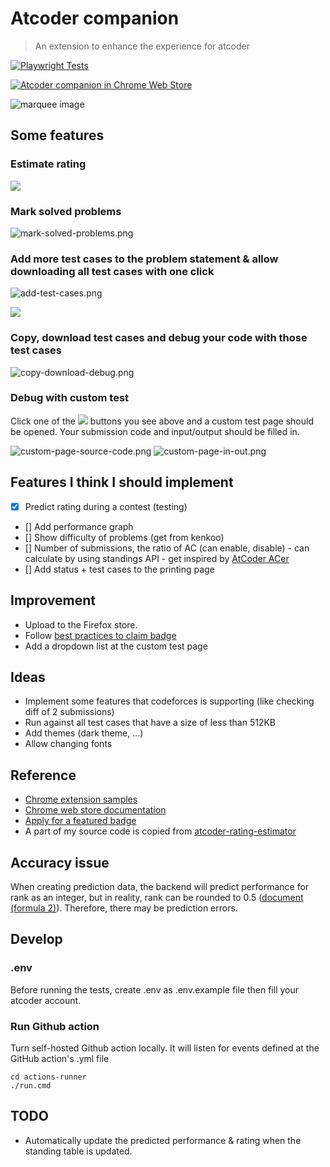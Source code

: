 # Atcoder companion
> An extension to enhance the experience for atcoder

[![Playwright Tests](https://github.com/conlacda/useful-atcoder/actions/workflows/playwright.yml/badge.svg)](https://github.com/conlacda/useful-atcoder/actions/workflows/playwright.yml) 

[![Atcoder companion in Chrome Web Store](https://storage.googleapis.com/web-dev-uploads/image/WlD8wC6g8khYWPJUsQceQkhXSlv1/tbyBjqi7Zu733AAKA5n4.png 'Available in the Chrome Web Store')](https://chromewebstore.google.com/detail/atcoder-companion/bflhekmjlbpdlibcmojpikplaldgceec)

![marquee image](images/Atcoder%20Companion_1400x560.png)

## Some features

### Estimate rating
![](images/estimate-rating.png)

### Mark solved problems
![mark-solved-problems.png](images/mark-solved-problems.png)

### Add more test cases to the problem statement & allow downloading all test cases with one click
![add-test-cases.png](images/add-test-cases.png)

![](images/download-testcases.png)

### Copy, download test cases and debug your code with those test cases
![copy-download-debug.png](images/copy-download-debug.png)

### Debug with custom test
Click one of the ![](images/bug.svg) buttons you see above and a custom test page should be opened. Your submission code and input/output should be filled in.

![custom-page-source-code.png](images/custom-page-source-code.png)
![custom-page-in-out.png](images/custom-page-in-out.png)

## Features I think I should implement
* [x] Predict rating during a contest (testing)
* [] Add performance graph
* [] Show difficulty of problems (get from kenkoo)
* [] Number of submissions, the ratio of AC (can enable, disable) - can calculate by using standings API - get inspired by [AtCoder ACer](https://chromewebstore.google.com/detail/atcoder-acer/pmdfjdiiiacncpgmjmeicdoidkaadjde)
* [] Add status + test cases to the printing page

## Improvement
* Upload to the Firefox store.
* Follow [best practices to claim badge](https://support.google.com/chrome_webstore/answer/1050673?hl=en&visit_id=638494791511429235-3837272215&p=cws_badges&rd=1#cws_badges&zippy=%2Cunderstand-chrome-web-store-badges)
* Add a dropdown list at the custom test page

## Ideas
* Implement some features that codeforces is supporting (like checking diff of 2 submissions)
* Run against all test cases that have a size of less than 512KB
* Add themes (dark theme, ...)
* Allow changing fonts

## Reference
* [Chrome extension samples](https://github.com/GoogleChrome/chrome-extensions-samples/tree/main/api-samples/alarms)
* [Chrome web store documentation](https://developer.chrome.com/docs/webstore/)
* [Apply for a featured badge](https://support.google.com/chrome_webstore/contact/one_stop_support?hl=en)
* A part of my source code is copied from [atcoder-rating-estimator](https://github.com/koba-e964/atcoder-rating-estimator)

## Accuracy issue
When creating prediction data, the backend will predict performance for rank as an integer, but in reality, rank can be rounded to 0.5 ([document (formula 2)](https://www.dropbox.com/scl/fo/kwegqfivzi6poaxrzjv5c/AHjoZ-NKH5T-1h5xG__eUbc?dl=0&e=1&preview=rating.pdf&rlkey=mdcoluspeabxfouitvoqdb8cd)). Therefore, there may be prediction errors.

## Develop
### .env
Before running the tests, create .env as .env.example file then fill your atcoder account.

### Run Github action
Turn self-hosted Github action locally. It will listen for events defined at the GitHub action's .yml file
```shell
cd actions-runner
./run.cmd
```
## TODO
* Automatically update the predicted performance & rating when the standing table is updated.

